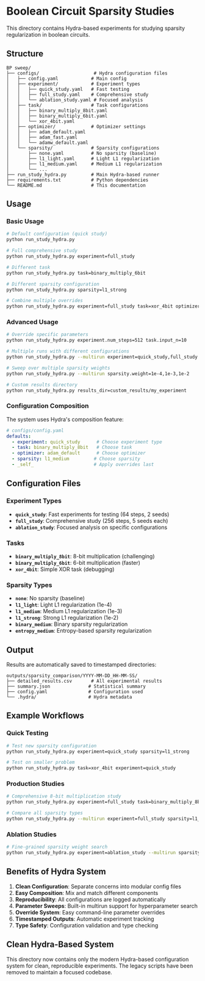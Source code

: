 # Boolean Circuit Sparsity Studies

This directory contains Hydra-based experiments for studying sparsity regularization in boolean circuits.

## Structure

```
BP sweep/
├── configs/                    # Hydra configuration files
│   ├── config.yaml            # Main config
│   ├── experiment/            # Experiment types
│   │   ├── quick_study.yaml   # Fast testing
│   │   ├── full_study.yaml    # Comprehensive study
│   │   └── ablation_study.yaml # Focused analysis
│   ├── task/                  # Task configurations
│   │   ├── binary_multiply_8bit.yaml
│   │   ├── binary_multiply_6bit.yaml
│   │   └── xor_4bit.yaml
│   ├── optimizer/             # Optimizer settings
│   │   ├── adam_default.yaml
│   │   ├── adam_fast.yaml
│   │   └── adamw_default.yaml
│   └── sparsity/              # Sparsity configurations
│       ├── none.yaml          # No sparsity (baseline)
│       ├── l1_light.yaml      # Light L1 regularization
│       ├── l1_medium.yaml     # Medium L1 regularization
│       └── ...
├── run_study_hydra.py         # Main Hydra-based runner
├── requirements.txt           # Python dependencies
└── README.md                  # This documentation
```

## Usage

### Basic Usage

```bash
# Default configuration (quick study)
python run_study_hydra.py

# Full comprehensive study
python run_study_hydra.py experiment=full_study

# Different task
python run_study_hydra.py task=binary_multiply_6bit

# Different sparsity configuration
python run_study_hydra.py sparsity=l1_strong

# Combine multiple overrides
python run_study_hydra.py experiment=full_study task=xor_4bit optimizer=adam_fast
```

### Advanced Usage

```bash
# Override specific parameters
python run_study_hydra.py experiment.num_steps=512 task.input_n=10

# Multiple runs with different configurations
python run_study_hydra.py --multirun experiment=quick_study,full_study

# Sweep over multiple sparsity weights
python run_study_hydra.py --multirun sparsity.weight=1e-4,1e-3,1e-2

# Custom results directory
python run_study_hydra.py results_dir=custom_results/my_experiment
```

### Configuration Composition

The system uses Hydra's composition feature:

```yaml
# configs/config.yaml
defaults:
  - experiment: quick_study      # Choose experiment type
  - task: binary_multiply_8bit   # Choose task
  - optimizer: adam_default      # Choose optimizer
  - sparsity: l1_medium         # Choose sparsity
  - _self_                      # Apply overrides last
```

## Configuration Files

### Experiment Types

- **`quick_study`**: Fast experiments for testing (64 steps, 2 seeds)
- **`full_study`**: Comprehensive study (256 steps, 5 seeds each)
- **`ablation_study`**: Focused analysis on specific configurations

### Tasks

- **`binary_multiply_8bit`**: 8-bit multiplication (challenging)
- **`binary_multiply_6bit`**: 6-bit multiplication (faster)
- **`xor_4bit`**: Simple XOR task (debugging)

### Sparsity Types

- **`none`**: No sparsity (baseline)
- **`l1_light`**: Light L1 regularization (1e-4)
- **`l1_medium`**: Medium L1 regularization (1e-3)
- **`l1_strong`**: Strong L1 regularization (1e-2)
- **`binary_medium`**: Binary sparsity regularization
- **`entropy_medium`**: Entropy-based sparsity regularization

## Output

Results are automatically saved to timestamped directories:

```
outputs/sparsity_comparison/YYYY-MM-DD_HH-MM-SS/
├── detailed_results.csv       # All experimental results
├── summary.json              # Statistical summary
├── config.yaml               # Configuration used
└── .hydra/                   # Hydra metadata
```

## Example Workflows

### Quick Testing
```bash
# Test new sparsity configuration
python run_study_hydra.py experiment=quick_study sparsity=l1_strong

# Test on smaller problem
python run_study_hydra.py task=xor_4bit experiment=quick_study
```

### Production Studies
```bash
# Comprehensive 8-bit multiplication study
python run_study_hydra.py experiment=full_study task=binary_multiply_8bit

# Compare all sparsity types
python run_study_hydra.py --multirun experiment=full_study sparsity=l1_medium,binary_medium,entropy_medium
```

### Ablation Studies
```bash
# Fine-grained sparsity weight search
python run_study_hydra.py experiment=ablation_study --multirun sparsity.weight=1e-4,5e-4,1e-3,2e-3,5e-3
```

## Benefits of Hydra System

1. **Clean Configuration**: Separate concerns into modular config files
2. **Easy Composition**: Mix and match different components
3. **Reproducibility**: All configurations are logged automatically
4. **Parameter Sweeps**: Built-in multirun support for hyperparameter search
5. **Override System**: Easy command-line parameter overrides
6. **Timestamped Outputs**: Automatic experiment tracking
7. **Type Safety**: Configuration validation and type checking

## Clean Hydra-Based System

This directory now contains only the modern Hydra-based configuration system for clean, reproducible experiments. The legacy scripts have been removed to maintain a focused codebase.
